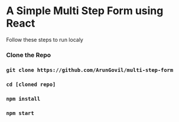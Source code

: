 # A Simple Multi Step Form using React
Follow these steps to run localy

### Clone the Repo
### `git clone https://github.com/ArunGovil/multi-step-form`

### `cd [cloned repo]`

### `npm install`

### `npm start`
